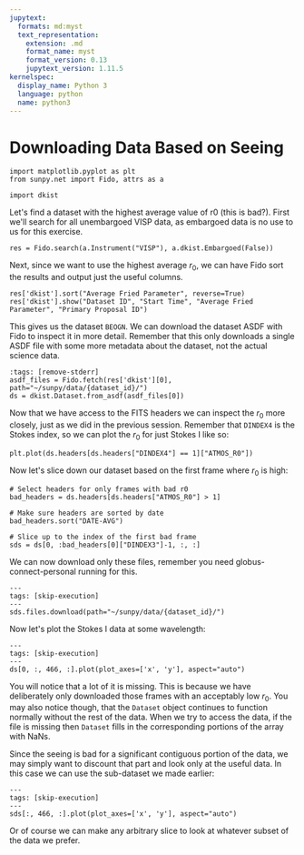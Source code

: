 ```yaml
---
jupytext:
  formats: md:myst
  text_representation:
    extension: .md
    format_name: myst
    format_version: 0.13
    jupytext_version: 1.11.5
kernelspec:
  display_name: Python 3
  language: python
  name: python3
---
```

# Downloading Data Based on Seeing

```{code-cell} python
import matplotlib.pyplot as plt
from sunpy.net import Fido, attrs as a

import dkist
```

Let's find a dataset with the highest average value of r0 (this is bad?).
First we'll search for all unembargoed VISP data, as embargoed data is no use to us for this exercise.

```{code-cell} python
res = Fido.search(a.Instrument("VISP"), a.dkist.Embargoed(False))
```

Next, since we want to use the highest average $r_0$, we can have Fido sort the results and output just the useful columns.

```{code-cell} python
res['dkist'].sort("Average Fried Parameter", reverse=True)
res['dkist'].show("Dataset ID", "Start Time", "Average Fried Parameter", "Primary Proposal ID")
```

This gives us the dataset `BEOGN`.
We can download the dataset ASDF with Fido to inspect it in more detail.
Remember that this only downloads a single ASDF file with some more metadata about the dataset, not the actual science data.

```{code-cell} python
:tags: [remove-stderr]
asdf_files = Fido.fetch(res['dkist'][0], path="~/sunpy/data/{dataset_id}/")
ds = dkist.Dataset.from_asdf(asdf_files[0])
```

Now that we have access to the FITS headers we can inspect the $r_0$ more closely, just as we did in the previous session.
Remember that `DINDEX4` is the Stokes index, so we can plot the $r_0$ for just Stokes I like so:
```{code-cell} python
plt.plot(ds.headers[ds.headers["DINDEX4"] == 1]["ATMOS_R0"])
```

Now let's slice down our dataset based on the first frame where $r_0$ is high:

```{code-cell} python
# Select headers for only frames with bad r0
bad_headers = ds.headers[ds.headers["ATMOS_R0"] > 1]

# Make sure headers are sorted by date
bad_headers.sort("DATE-AVG")

# Slice up to the index of the first bad frame
sds = ds[0, :bad_headers[0]["DINDEX3"]-1, :, :]
```

We can now download only these files, remember you need globus-connect-personal running for this.
```{code-cell} python
---
tags: [skip-execution]
---
sds.files.download(path="~/sunpy/data/{dataset_id}/")
```

Now let's plot the Stokes I data at some wavelength:

```{code-cell} python
---
tags: [skip-execution]
---
ds[0, :, 466, :].plot(plot_axes=['x', 'y'], aspect="auto")
```

You will notice that a lot of it is missing.
This is because we have deliberately only downloaded those frames with an acceptably low $r_0$.
You may also notice though, that the `Dataset` object continues to function normally without the rest of the data.
When we try to access the data, if the file is missing then `Dataset` fills in the corresponding portions of the array with NaNs.

Since the seeing is bad for a significant contiguous portion of the data, we may simply want to discount that part and look only at the useful data.
In this case we can use the sub-dataset we made earlier:

```{code-cell} python
---
tags: [skip-execution]
---
sds[:, 466, :].plot(plot_axes=['x', 'y'], aspect="auto")
```
Or of course we can make any arbitrary slice to look at whatever subset of the data we prefer.
